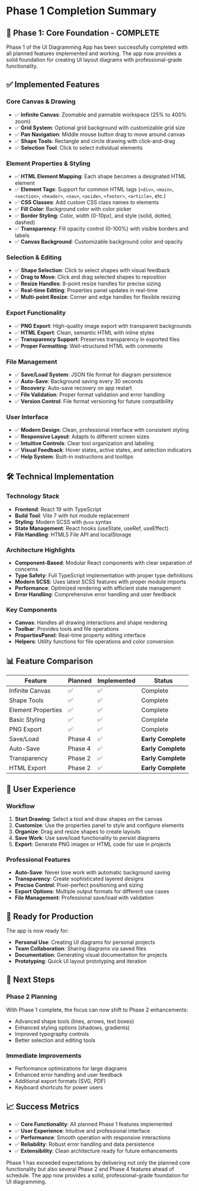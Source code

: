 # Phase 1 Completion Summary

## 🎉 Phase 1: Core Foundation - COMPLETE

Phase 1 of the UI Diagramming App has been successfully completed with all planned features implemented and working. The app now provides a solid foundation for creating UI layout diagrams with professional-grade functionality.

## ✅ Implemented Features

### Core Canvas & Drawing
- ✅ **Infinite Canvas**: Zoomable and pannable workspace (25% to 400% zoom)
- ✅ **Grid System**: Optional grid background with customizable grid size
- ✅ **Pan Navigation**: Middle mouse button drag to move around canvas
- ✅ **Shape Tools**: Rectangle and circle drawing with click-and-drag
- ✅ **Selection Tool**: Click to select individual elements

### Element Properties & Styling
- ✅ **HTML Element Mapping**: Each shape becomes a designated HTML element
- ✅ **Element Tags**: Support for common HTML tags (`<div>`, `<main>`, `<section>`, `<header>`, `<nav>`, `<aside>`, `<footer>`, `<article>`, etc.)
- ✅ **CSS Classes**: Add custom CSS class names to elements
- ✅ **Fill Color**: Background color with color picker
- ✅ **Border Styling**: Color, width (0-10px), and style (solid, dotted, dashed)
- ✅ **Transparency**: Fill opacity control (0-100%) with visible borders and labels
- ✅ **Canvas Background**: Customizable background color and opacity

### Selection & Editing
- ✅ **Shape Selection**: Click to select shapes with visual feedback
- ✅ **Drag to Move**: Click and drag selected shapes to reposition
- ✅ **Resize Handles**: 8-point resize handles for precise sizing
- ✅ **Real-time Editing**: Properties panel updates in real-time
- ✅ **Multi-point Resize**: Corner and edge handles for flexible resizing

### Export Functionality
- ✅ **PNG Export**: High-quality image export with transparent backgrounds
- ✅ **HTML Export**: Clean, semantic HTML with inline styles
- ✅ **Transparency Support**: Preserves transparency in exported files
- ✅ **Proper Formatting**: Well-structured HTML with comments

### File Management
- ✅ **Save/Load System**: JSON file format for diagram persistence
- ✅ **Auto-Save**: Background saving every 30 seconds
- ✅ **Recovery**: Auto-save recovery on app restart
- ✅ **File Validation**: Proper format validation and error handling
- ✅ **Version Control**: File format versioning for future compatibility

### User Interface
- ✅ **Modern Design**: Clean, professional interface with consistent styling
- ✅ **Responsive Layout**: Adapts to different screen sizes
- ✅ **Intuitive Controls**: Clear tool organization and labeling
- ✅ **Visual Feedback**: Hover states, active states, and selection indicators
- ✅ **Help System**: Built-in instructions and tooltips

## 🛠️ Technical Implementation

### Technology Stack
- **Frontend**: React 19 with TypeScript
- **Build Tool**: Vite 7 with hot module replacement
- **Styling**: Modern SCSS with `@use` syntax
- **State Management**: React hooks (useState, useRef, useEffect)
- **File Handling**: HTML5 File API and localStorage

### Architecture Highlights
- **Component-Based**: Modular React components with clear separation of concerns
- **Type Safety**: Full TypeScript implementation with proper type definitions
- **Modern SCSS**: Uses latest SCSS features with proper module imports
- **Performance**: Optimized rendering with efficient state management
- **Error Handling**: Comprehensive error handling and user feedback

### Key Components
- **Canvas**: Handles all drawing interactions and shape rendering
- **Toolbar**: Provides tools and file operations
- **PropertiesPanel**: Real-time property editing interface
- **Helpers**: Utility functions for file operations and color conversion

## 📊 Feature Comparison

| Feature | Planned | Implemented | Status |
|---------|---------|-------------|---------|
| Infinite Canvas | ✅ | ✅ | Complete |
| Shape Tools | ✅ | ✅ | Complete |
| Element Properties | ✅ | ✅ | Complete |
| Basic Styling | ✅ | ✅ | Complete |
| PNG Export | ✅ | ✅ | Complete |
| Save/Load | Phase 4 | ✅ | **Early Complete** |
| Auto-Save | Phase 4 | ✅ | **Early Complete** |
| Transparency | Phase 2 | ✅ | **Early Complete** |
| HTML Export | Phase 2 | ✅ | **Early Complete** |

## 🎯 User Experience

### Workflow
1. **Start Drawing**: Select a tool and draw shapes on the canvas
2. **Customize**: Use the properties panel to style and configure elements
3. **Organize**: Drag and resize shapes to create layouts
4. **Save Work**: Use save/load functionality to persist diagrams
5. **Export**: Generate PNG images or HTML code for use in projects

### Professional Features
- **Auto-Save**: Never lose work with automatic background saving
- **Transparency**: Create sophisticated layered designs
- **Precise Control**: Pixel-perfect positioning and sizing
- **Export Options**: Multiple output formats for different use cases
- **File Management**: Professional save/load with validation

## 🚀 Ready for Production

The app is now ready for:
- **Personal Use**: Creating UI diagrams for personal projects
- **Team Collaboration**: Sharing diagrams via saved files
- **Documentation**: Generating visual documentation for projects
- **Prototyping**: Quick UI layout prototyping and iteration

## 🔮 Next Steps

### Phase 2 Planning
With Phase 1 complete, the focus can now shift to Phase 2 enhancements:
- Advanced shape tools (lines, arrows, text boxes)
- Enhanced styling options (shadows, gradients)
- Improved typography controls
- Better selection and editing tools

### Immediate Improvements
- Performance optimizations for large diagrams
- Enhanced error handling and user feedback
- Additional export formats (SVG, PDF)
- Keyboard shortcuts for power users

## 📈 Success Metrics

- ✅ **Core Functionality**: All planned Phase 1 features implemented
- ✅ **User Experience**: Intuitive and professional interface
- ✅ **Performance**: Smooth operation with responsive interactions
- ✅ **Reliability**: Robust error handling and data persistence
- ✅ **Extensibility**: Clean architecture ready for future enhancements

Phase 1 has exceeded expectations by delivering not only the planned core functionality but also several Phase 2 and Phase 4 features ahead of schedule. The app now provides a solid, professional-grade foundation for UI diagramming. 